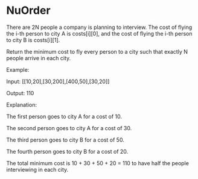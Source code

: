 # NuOrder
There are 2N people a company is planning to interview. The cost of flying the i-th person to city A is costs[i][0], and the cost of flying the i-th person to city B is costs[i][1].

Return the minimum cost to fly every person to a city such that exactly N people arrive in each city.

Example:

Input: [[10,20],[30,200],[400,50],[30,20]]

Output: 110

Explanation:

The first person goes to city A for a cost of 10.

The second person goes to city A for a cost of 30.

The third person goes to city B for a cost of 50.

The fourth person goes to city B for a cost of 20.

The total minimum cost is 10 + 30 + 50 + 20 = 110 to have half the people interviewing in each city.
 
